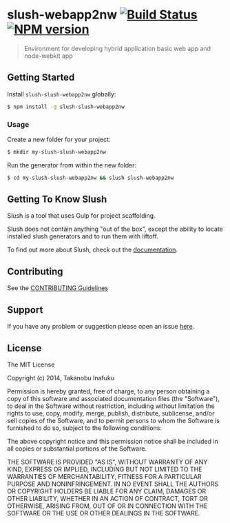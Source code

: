 # slush-webapp2nw [![Build Status](https://secure.travis-ci.org/inafact/slush-slush-webapp2nw.png?branch=master)](https://travis-ci.org/inafact/slush-slush-webapp2nw) [![NPM version](https://badge-me.herokuapp.com/api/npm/slush-slush-webapp2nw.png)](http://badges.enytc.com/for/npm/slush-slush-webapp2nw)

> Environment for developing hybrid application basic web app and node-webkit app


## Getting Started

Install `slush-slush-webapp2nw` globally:

```bash
$ npm install -g slush-slush-webapp2nw
```

### Usage

Create a new folder for your project:

```bash
$ mkdir my-slush-slush-webapp2nw
```

Run the generator from within the new folder:

```bash
$ cd my-slush-slush-webapp2nw && slush slush-webapp2nw
```

## Getting To Know Slush

Slush is a tool that uses Gulp for project scaffolding.

Slush does not contain anything "out of the box", except the ability to locate installed slush generators and to run them with liftoff.

To find out more about Slush, check out the [documentation](https://github.com/klei/slush).

## Contributing

See the [CONTRIBUTING Guidelines](https://github.com/inafact/slush-slush-webapp2nw/blob/master/CONTRIBUTING.md)

## Support
If you have any problem or suggestion please open an issue [here](https://github.com/inafact/slush-slush-webapp2nw/issues).

## License 

The MIT License

Copyright (c) 2014, Takanobu Inafuku

Permission is hereby granted, free of charge, to any person
obtaining a copy of this software and associated documentation
files (the "Software"), to deal in the Software without
restriction, including without limitation the rights to use,
copy, modify, merge, publish, distribute, sublicense, and/or sell
copies of the Software, and to permit persons to whom the
Software is furnished to do so, subject to the following
conditions:

The above copyright notice and this permission notice shall be
included in all copies or substantial portions of the Software.

THE SOFTWARE IS PROVIDED "AS IS", WITHOUT WARRANTY OF ANY KIND,
EXPRESS OR IMPLIED, INCLUDING BUT NOT LIMITED TO THE WARRANTIES
OF MERCHANTABILITY, FITNESS FOR A PARTICULAR PURPOSE AND
NONINFRINGEMENT. IN NO EVENT SHALL THE AUTHORS OR COPYRIGHT
HOLDERS BE LIABLE FOR ANY CLAIM, DAMAGES OR OTHER LIABILITY,
WHETHER IN AN ACTION OF CONTRACT, TORT OR OTHERWISE, ARISING
FROM, OUT OF OR IN CONNECTION WITH THE SOFTWARE OR THE USE OR
OTHER DEALINGS IN THE SOFTWARE.

